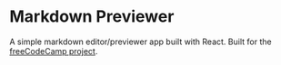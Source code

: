 # Markdown Previewer

A simple markdown editor/previewer app built with React. Built for the [freeCodeCamp project](https://learn.freecodecamp.org/front-end-libraries/front-end-libraries-projects/build-a-markdown-previewer).
